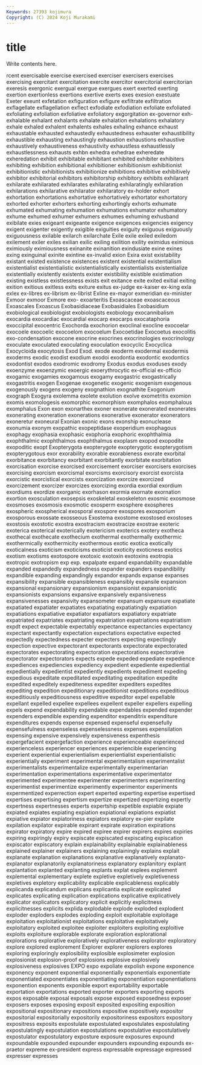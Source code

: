 ```yaml
---
Keywords: 27393 kojimura
Copyright: (C) 2024 Koji Murakami
---
```


# title

Write contents here.



rcent exercisable exercise exercised exerciser exercisers
exercises exercising exercitant exercitation exercite exercitor exercitorial exercitorian exeresis exergonic
exergual exergue exergues exert exerted exerting exertion exertionless exertions exertive
exerts exes exesion exestuate Exeter exeunt exfetation exfiguration exfigure exfiltrate
exfiltration exflagellate exflagellation exflect exfodiate exfodiation exfoliate exfoliated exfoliating exfoliation
exfoliative exfoliatory exgorgitation ex-governor exh- exhalable exhalant exhalants exhalate exhalation
exhalations exhalatory exhale exhaled exhalent exhalents exhales exhaling exhance exhaust
exhaustable exhausted exhaustedly exhaustedness exhauster exhaustibility exhaustible exhausting exhaustingly exhaustion
exhaustions exhaustive exhaustively exhaustiveness exhaustivity exhaustless exhaustlessly exhaustlessness exhausts exhbn
exhedra exhedrae exheredate exheredation exhibit exhibitable exhibitant exhibited exhibiter exhibiters
exhibiting exhibition exhibitional exhibitioner exhibitionism exhibitionist exhibitionistic exhibitionists exhibitionize exhibitions
exhibitive exhibitively exhibitor exhibitorial exhibitors exhibitorship exhibitory exhibits exhilarant exhilarate
exhilarated exhilarates exhilarating exhilaratingly exhilaration exhilarations exhilarative exhilarator exhilaratory ex-holder
exhort exhortation exhortations exhortative exhortatively exhortator exhortatory exhorted exhorter exhorters
exhorting exhortingly exhorts exhumate exhumated exhumating exhumation exhumations exhumator exhumatory
exhume exhumed exhumer exhumers exhumes exhuming exhusband exibilate exies exigeant
exigeante exigence exigences exigencies exigency exigent exigenter exigently exigible exiguities
exiguity exiguous exiguously exiguousness exilable exilarch exilarchate Exile exile exiled
exiledom exilement exiler exiles exilian exilic exiling exilition exility eximidus
eximious eximiously eximiousness exinanite exinanition exindusiate exine exines exing exinguinal
exinite exintine ex-invalid exion Exira exist existability existant existed existence
existences existent existential existentialism existentialist existentialistic existentialistically existentialists existentialize existentially
existently existents exister existibility existible existimation existing existless existlessness exists
exit exitance exite exited exitial exiting exition exitious exitless exits
exiture exitus ex-judge ex-kaiser ex-king exla exlex ex-libres ex-librism ex-librist
Exline ex-mayor exmeridian ex-minister Exmoor exmoor Exmore exo- exoarteritis Exoascaceae
exoascaceous Exoascales Exoascus Exobasidiaceae Exobasidiales Exobasidium exobiological exobiologist exobiologists exobiology
exocannibalism exocardia exocardiac exocardial exocarp exocarps exocataphoria exoccipital exocentric Exochorda
exochorion exoclinal exocline exocoelar exocoele exocoelic exocoelom exocoelum Exocoetidae Exocoetus
exocolitis exo-condensation exocone exocrine exocrines exocrinologies exocrinology exoculate exoculated exoculating
exoculation exocyclic Exocyclica Exocycloida exocytosis Exod Exod. exode exoderm exodermal
exodermis exoderms exodic exodist exodium exodoi exodontia exodontic exodontics exodontist
exodos exodromic exodromy Exodus exodus exoduses exody exoenzyme exoenzymic exoergic
exoerythrocytic ex-official ex-officio exogamic exogamies exogamous exogamy exogastric exogastrically exogastritis
exogen Exogenae exogenetic exogenic exogenism exogenous exogenously exogens exogeny exognathion
exognathite Exogonium exograph Exogyra exolemma exolete exolution exolve exometritis exomion
exomis exomologesis exomorphic exomorphism exomphalos exomphalous exomphalus Exon exon exonarthex
exoner exonerate exonerated exonerates exonerating exoneration exonerations exonerative exonerator exonerators
exoneretur exoneural Exonian exonic exons exonship exonuclease exonumia exonym exopathic
exopeptidase exoperidium exophagous exophagy exophasia exophasic exophoria exophoric exophthalmia exophthalmic
exophthalmos exophthalmus exoplasm exopod exopodite exopoditic exopt Exopterygota exopterygote exopterygotic
exopterygotism exopterygotous exor exorability exorable exorableness exorate exorbital exorbitance exorbitancy
exorbitant exorbitantly exorbitate exorbitation exorcisation exorcise exorcised exorcisement exorciser exorcisers
exorcises exorcising exorcism exorcismal exorcisms exorcisory exorcist exorcista exorcistic exorcistical
exorcists exorcization exorcize exorcized exorcizement exorcizer exorcizes exorcizing exordia exordial
exordium exordiums exordize exorganic exorhason exormia exornate exornation exortion exosculation
exosepsis exoskeletal exoskeleton exosmic exosmose exosmoses exosmosis exosmotic exosperm exosphere
exospheres exospheric exospherical exosporal exospore exospores exosporium exosporous exossate exosseous
Exostema exostome exostosed exostoses exostosis exostotic exostra exostracism exostracize exostrae
exoteric exoterica exoterical exoterically exotericism exoterics exotery exotheca exothecal exothecate
exothecium exothermal exothermally exothermic exothermically exothermicity exothermous exotic exotica exotically
exoticalness exoticism exoticisms exoticist exoticity exoticness exotics exotism exotisms exotospore
exotoxic exotoxin exotoxins exotropia exotropic exotropism exp exp. expalpate expand
expandability expandable expanded expandedly expandedness expander expanders expandibility expandible expanding
expandingly expandor expands expanse expanses expansibility expansible expansibleness expansibly expansile
expansion expansional expansionary expansionism expansionist expansionistic expansionists expansions expansive expansively
expansiveness expansivenesses expansivity expansometer expansum expansure expatiate expatiated expatiater expatiates
expatiating expatiatingly expatiation expatiations expatiative expatiator expatiators expatiatory expatriate expatriated
expatriates expatriating expatriation expatriations expatriatism expdt expect expectable expectably expectance
expectancies expectancy expectant expectantly expectation expectations expectative expected expectedly expectedness
expecter expecters expecting expectingly expection expective expectorant expectorants expectorate expectorated
expectorates expectorating expectoration expectorations expectorative expectorator expectorators expects expede expeded
expediate expedience expediences expediencies expediency expedient expediente expediential expedientially expedientist
expediently expedients expediment expeding expedious expeditate expeditated expeditating expeditation expedite
expedited expeditely expediteness expediter expediters expedites expediting expedition expeditionary expeditionist
expeditions expeditious expeditiously expeditiousness expeditive expeditor expel expellable expellant expelled
expellee expellees expellent expeller expellers expelling expels expend expendability expendable
expendables expended expender expenders expendible expending expenditor expenditrix expenditure expenditures
expends expense expensed expenseful expensefully expensefulness expenseless expenselessness expenses expensilation
expensing expensive expensively expensiveness expenthesis expergefacient expergefaction experience experienceable experienced
experienceless experiencer experiences experiencible experiencing experient experiential experientialism experientialist experientialistic
experientially experiment experimental experimentalism experimentalist experimentalists experimentalize experimentally experimentarian experimentation
experimentations experimentative experimentator experimented experimentee experimenter experimenters experimenting experimentist experimentize
experimently experimentor experiments expermentized experrection expert experted experting expertise expertised
expertises expertising expertism expertize expertized expertizing expertly expertness expertnesses experts
expertship expetible expiable expiate expiated expiates expiating expiation expiational expiations
expiatist expiative expiator expiatoriness expiators expiatory ex-pier expilate expilation expilator
expirable expirant expirate expiration expirations expirator expiratory expire expired expiree
expirer expirers expires expiries expiring expiringly expiry expiscate expiscated expiscating
expiscation expiscator expiscatory explain explainability explainable explainableness explained explainer explainers
explaining explainingly explains explait explanate explanation explanations explanative explanatively explanato-
explanator explanatorily explanatoriness explanatory explanitory explant explantation explanted explanting explants
explat explees explement explemental explementary explete expletive expletively expletiveness expletives
expletory explicability explicable explicableness explicably explicanda explicandum explicans explicantia explicate
explicated explicates explicating explication explications explicative explicatively explicator explicators explicatory
explicit explicitly explicitness explicitnesses explicits explida explodable explode exploded explodent
exploder exploders explodes exploding exploit exploitable exploitage exploitation exploitationist exploitations
exploitative exploitatively exploitatory exploited exploitee exploiter exploiters exploiting exploitive exploits
exploiture explorable explorate exploration explorational explorations explorative exploratively explorativeness explorator
exploratory explore explored explorement Explorer explorer explorers explores exploring exploringly
explosibility explosible explosimeter explosion explosionist explosion-proof explosions explosive explosively explosiveness
explosives EXPO expo expoliate expolish expone exponence exponency exponent exponential
exponentially exponentials exponentiate exponentiated exponentiates exponentiating exponentiation exponentiations exponention exponents
exponible export exportability exportable exportation exportations exported exporter exporters exporting
exports expos exposable exposal exposals expose exposed exposedness exposer exposers
exposes exposing exposit exposited expositing exposition expositional expositionary expositions expositive
expositively expositor expositorial expositorially expositorily expositoriness expositors expository expositress exposits
expostulate expostulated expostulates expostulating expostulatingly expostulation expostulations expostulative expostulatively expostulator
expostulatory exposture exposure exposures expound expoundable expounded expounder expounders expounding
expounds ex-praetor expreme ex-president express expressable expressage expressed expresser expresses
